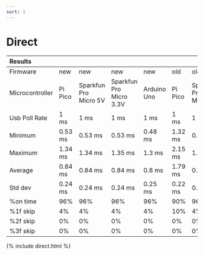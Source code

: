 ```yaml
---
sort: 1
---
```


# Direct

| Results         |         |                       |                         |             |         |                       |                         |             |
| :-------------- | ------- | --------------------- | ----------------------- | ----------- | ------- | --------------------- | ----------------------- | ----------- |
| Firmware        | new     | new                   | new                     | new         | old     | old                   | old                     | old         |
| Microcontroller | Pi Pico | Sparkfun Pro Micro 5V | Sparkfun Pro Micro 3.3V | Arduino Uno | Pi Pico | Sparkfun Pro Micro 5V | Sparkfun Pro Micro 3.3V | Arduino Uno |
| Usb Poll Rate   | 1 ms    | 1 ms                  | 1 ms                    | 1 ms        | 1 ms    | 1 ms                  | 1ms                     | 1 ms        |
| Minimum         | 0.53 ms | 0.53 ms               | 0.53 ms                 | 0.48 ms     | 1.32 ms | 0.54 ms               | 0.73 ms                 | 0.92 ms     |
| Maximum         | 1.34 ms | 1.34 ms               | 1.35 ms                 | 1.3 ms      | 2.15 ms | 1.36 ms               | 1.97 ms                 | 1.96 ms     |
| Average         | 0.84 ms | 0.84 ms               | 0.84 ms                 | 0.8 ms      | 1.79 ms | 0.86 ms               | 1.26 ms                 | 1.42 ms     |
| Std dev         | 0.24 ms | 0.24 ms               | 0.24 ms                 | 0.25 ms     | 0.22 ms | 0.25 ms               | 0.31 ms                 | 0.3 ms      |
| %on time        | 96%     | 96%                   | 96%                     | 96%         | 90%     | 96%                   | 93%                     | 92%         |
| %1f skip        | 4%      | 4%                    | 4%                      | 4%          | 10%     | 4%                    | 7%                      | 8%          |
| %2f skip        | 0%      | 0%                    | 0%                      | 0%          | 0%      | 0%                    | 0%                      | 0%          |
| %3f skip        | 0%      | 0%                    | 0%                      | 0%          | 0%      | 0%                    | 0%                      | 0%          |

<!-- [![Graph](/assets/images/results/direct.png)](/assets/images/results/direct.png) -->

{% include direct.html %}
